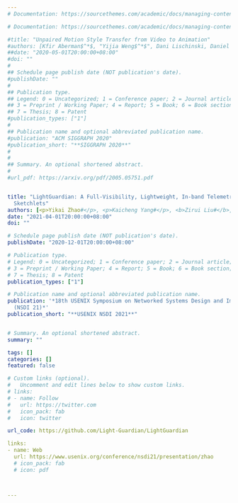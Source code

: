 ```yaml
---
# Documentation: https://sourcethemes.com/academic/docs/managing-content/

# Documentation: https://sourcethemes.com/academic/docs/managing-content/

#title: "Unpaired Motion Style Transfer from Video to Animation"
#authors: [Kfir Aberman$^*$, "Yijia Weng$^*$", Dani Lischinski, Daniel Cohen-Or, Baoquan Chen]
##date: "2020-05-01T20:00:00+08:00"
#doi: ""
#
## Schedule page publish date (NOT publication's date).
#publishDate: ""
#
## Publication type.
## Legend: 0 = Uncategorized; 1 = Conference paper; 2 = Journal article;
## 3 = Preprint / Working Paper; 4 = Report; 5 = Book; 6 = Book section;
## 7 = Thesis; 8 = Patent
#publication_types: ["1"]
#
## Publication name and optional abbreviated publication name.
#publication: "ACM SIGGRAPH 2020"
#publication_short: "**SIGGRAPH 2020**"
#
#
## Summary. An optional shortened abstract.
#
#url_pdf: https://arxiv.org/pdf/2005.05751.pdf


title: "LightGuardian: A Full-Visibility, Lightweight, In-band Telemetry System Using
  Sketchlets"
authors: [<p>Yikai Zhao#</p>, <p>Kaicheng Yang#</p>, <b>Zirui Liu#</b>, <p>Tong Yang</p>, <p>Li Chen</p>, <p>Shiyi Liu</p>, <p>Naiqian Zheng</p>, <p>Ruixin Wang</p>, <p>Hanbo Wu</p>, <p>Yi Wang</p>, <p>Nicholas Zhang</p>]
date: "2021-04-01T20:00:00+08:00"
doi: ""

# Schedule page publish date (NOT publication's date).
publishDate: "2020-12-01T20:00:00+08:00"

# Publication type.
# Legend: 0 = Uncategorized; 1 = Conference paper; 2 = Journal article;
# 3 = Preprint / Working Paper; 4 = Report; 5 = Book; 6 = Book section;
# 7 = Thesis; 8 = Patent
publication_types: ["1"]

# Publication name and optional abbreviated publication name.
publication: '*18th USENIX Symposium on Networked Systems Design and Implementation
  (NSDI 21)*'
publication_short: "**USENIX NSDI 2021**"


# Summary. An optional shortened abstract.
summary: ""

tags: []
categories: []
featured: false

# Custom links (optional).
#   Uncomment and edit lines below to show custom links.
# links:
# - name: Follow
#   url: https://twitter.com
#   icon_pack: fab
#   icon: twitter

url_code: https://github.com/Light-Guardian/LightGuardian

links:
- name: Web
  url: https://www.usenix.org/conference/nsdi21/presentation/zhao
  # icon_pack: fab
  # icon: pdf



---
```

